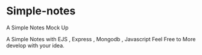 # Simple-notes
A Simple Notes Mock Up

A Simple Notes with EJS , Express , Mongodb , Javascript
Feel Free to More develop with your idea.
